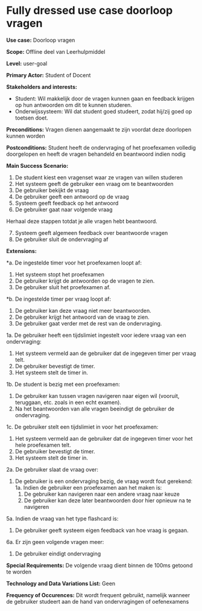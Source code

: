 # Fully dressed use case doorloop vragen
**Use case:** Doorloop vragen 

**Scope:** Offline deel van Leerhulpmiddel

**Level:** user-goal

**Primary Actor:** Student of Docent

**Stakeholders and interests:** 
* Student: Wil makkelijk door de vragen kunnen gaan en feedback krijgen op hun antwoorden om dit te kunnen studeren.
* Onderwijssysteem: Wil dat student goed studeert, zodat hij/zij goed op toetsen doet.

**Preconditions:** Vragen dienen aangemaakt te zijn voordat deze doorlopen kunnen worden

**Postconditions:** Student heeft de ondervraging of het proefexamen volledig doorgelopen en heeft de vragen behandeld en beantwoord indien nodig

**Main Success Scenario:**
1. De student kiest een vragenset waar ze vragen van willen studeren
2. Het systeem geeft de gebruiker een vraag om te beantwoorden
3. De gebruiker bekijkt de vraag
4. De gebruiker geeft een antwoord op de vraag 
5. Systeem geeft feedback op het antwoord
6. De gebruiker gaat naar volgende vraag

Herhaal deze stappen totdat je alle vragen hebt beantwoord.

7. Systeem geeft algemeen feedback over beantwoorde vragen
8. De gebruiker sluit de ondervraging af

**Extensions:**

*a. De ingestelde timer voor het proefexamen loopt af:
1. Het systeem stopt het proefexamen
2. De gebruiker krijgt de antwoorden op de vragen te zien.
3. De gebruiker sluit het proefexamen af.

*b. De ingestelde timer per vraag loopt af:
1. De gebruiker kan deze vraag niet meer beantwoorden.
2. De gebruiker krijgt het antwoord van de vraag te zien.
3. De gebruiker gaat verder met de rest van de ondervraging.

1a. De gebruiker heeft een tijdslimiet ingestelt voor iedere vraag van een ondervraging:
1. Het systeem vermeld aan de gebruiker dat de ingegeven timer per vraag telt.
2. De gebruiker bevestigt de timer.
3. Het systeem stelt de timer in.

1b. De student is bezig met een proefexamen:
1. De gebruiker kan tussen vragen navigeren naar eigen wil (vooruit, teruggaan, etc. zoals in een echt examen).
2. Na het beantwoorden van alle vragen beeindigt de gebruiker de ondervraging.

1c. De gebruiker stelt een tijdslimiet in voor het proefexamen:
1. Het systeem vermeld aan de gebruiker dat de ingegeven timer voor het hele proefexamen telt.
2. De gebruiker bevestigt de timer.
3. Het systeem stelt de timer in.

2a. De gebruiker slaat de vraag over:
1. De gebruiker is een ondervraging bezig, de vraag wordt fout gerekend:<br>
	1a. Indien de gebruiker een proefexamen aan het maken is:
      1. De gebruiker kan navigeren naar een andere vraag naar keuze
      2. De gebruiker kan deze later beantwoorden door hier opnieuw na te navigeren

5a. Indien de vraag van het type flashcard is:
1. De gebruiker geeft systeem eigen feedback van hoe vraag is gegaan.

6a. Er zijn geen volgende vragen meer:
1. De gebruiker eindigt ondervraging

**Special Requirements:**
De volgende vraag dient binnen de 100ms getoond te worden

**Technology and Data Variations List:**
Geen

**Frequency of Occurences:** 
Dit wordt frequent gebruikt, namelijk wanneer de gebruiker studeert aan de hand van ondervragingen of oefenexamens
